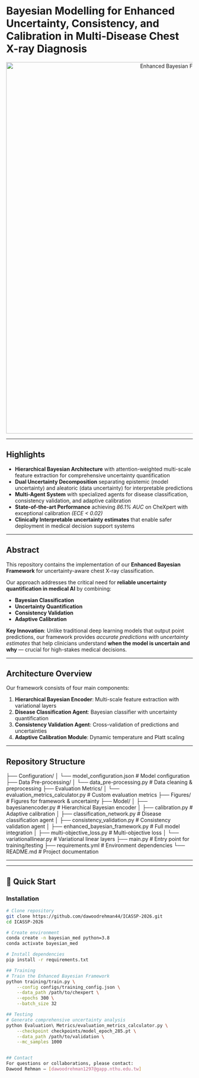 # Bayesian Modelling for Enhanced Uncertainty, Consistency, and Calibration in Multi-Disease Chest X-ray Diagnosis

<p align="center">
  <img src="Figures/framework_architecture.png" alt="Enhanced Bayesian Framework Architecture" width="1000"/>
</p>

---

## Highlights

- **Hierarchical Bayesian Architecture** with attention-weighted multi-scale feature extraction for comprehensive uncertainty quantification  
- **Dual Uncertainty Decomposition** separating epistemic (model uncertainty) and aleatoric (data uncertainty) for interpretable predictions  
- **Multi-Agent System** with specialized agents for disease classification, consistency validation, and adaptive calibration  
- **State-of-the-art Performance** achieving *86.1% AUC* on CheXpert with exceptional calibration *(ECE < 0.02)*  
- **Clinically Interpretable uncertainty estimates** that enable safer deployment in medical decision support systems  

---

## Abstract

This repository contains the implementation of our **Enhanced Bayesian Framework** for uncertainty-aware chest X-ray classification.  

Our approach addresses the critical need for **reliable uncertainty quantification in medical AI** by combining:  

- **Bayesian Classification**  
- **Uncertainty Quantification**  
- **Consistency Validation**  
- **Adaptive Calibration**  

**Key Innovation**: Unlike traditional deep learning models that output point predictions, our framework provides *accurate predictions with uncertainty estimates* that help clinicians understand **when the model is uncertain and why** — crucial for high-stakes medical decisions.

---

##  Architecture Overview

Our framework consists of four main components:

1. **Hierarchical Bayesian Encoder**: Multi-scale feature extraction with variational layers  
2. **Disease Classification Agent**: Bayesian classifier with uncertainty quantification  
3. **Consistency Validation Agent**: Cross-validation of predictions and uncertainties  
4. **Adaptive Calibration Module**: Dynamic temperature and Platt scaling  

---

## Repository Structure

├── Configuration/
│ └── model_configuration.json # Model configuration
├── Data Pre-processing/
│ └── data_pre-processing.py # Data cleaning & preprocessing
├── Evaluation Metrics/
│ └── evaluation_metrics_calculator.py # Custom evaluation metrics
├── Figures/ # Figures for framework & uncertainty
├── Model/
│ ├── bayesianencoder.py # Hierarchical Bayesian encoder
│ ├── calibration.py # Adaptive calibration
│ ├── classification_network.py # Disease classification agent
│ ├── consistency_validation.py # Consistency validation agent
│ ├── enhanced_bayesian_framework.py # Full model integration
│ ├── multi-objective_loss.py # Multi-objective loss
│ └── variationallinear.py # Variational linear layers
├── main.py # Entry point for training/testing
├── requirements.yml # Environment dependencies
└── README.md # Project documentation


---

---

## 🚀 Quick Start

### Installation

```bash
# Clone repository
git clone https://github.com/dawoodrehman44/ICASSP-2026.git
cd ICASSP-2026

# Create environment
conda create -n bayesian_med python=3.8
conda activate bayesian_med

# Install dependencies
pip install -r requirements.txt

## Training
# Train the Enhanced Bayesian Framework
python training/train.py \
    --config configs/training_config.json \
    --data_path /path/to/chexpert \
    --epochs 300 \
    --batch_size 32

## Testing
# Generate comprehensive uncertainty analysis
python Evaluation\ Metrics/evaluation_metrics_calculator.py \
    --checkpoint checkpoints/model_epoch_285.pt \
    --data_path /path/to/validation \
    --mc_samples 1000


## Contact
For questions or collaborations, please contact: 
Dawood Rehman – [dawoodrehman1297@gapp.nthu.edu.tw]